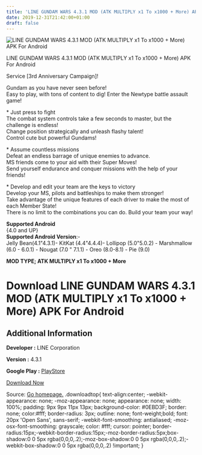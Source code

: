 ```yaml
---
title: 'LINE GUNDAM WARS 4.3.1 MOD (ATK MULTIPLY x1 To x1000 + More) APK For Android'
date: 2019-12-31T21:42:00+01:00
draft: false
---
```


![LINE GUNDAM WARS 4.3.1 MOD (ATK MULTIPLY x1 To x1000 + More) APK For Android](https://i0.wp.com/apkhome.net/wp-content/uploads/2019/11/LINE-GUNDAM-WARS.png "LINE GUNDAM WARS 4.3.1 MOD (ATK MULTIPLY x1 To x1000 + More) APK For Android")

  

LINE GUNDAM WARS 4.3.1 MOD (ATK MULTIPLY x1 To x1000 + More) APK For Android

Service \[3rd Anniversary Campaign\]!

Gundam as you have never seen before!  
Easy to play, with tons of content to dig! Enter the Newtype battle assault game!

\* Just press to fight  
The combat system controls take a few seconds to master, but the challenge is endless!  
Change position strategically and unleash flashy talent!  
Control cute but powerful Gundams!

\* Assume countless missions  
Defeat an endless barrage of unique enemies to advance.  
MS friends come to your aid with their Super Moves!  
Send yourself endurance and conquer missions with the help of your friends!

\* Develop and edit your team are the keys to victory  
Develop your MS, pilots and battleships to make them stronger!  
Take advantage of the unique features of each driver to make the most of each Member State!  
There is no limit to the combinations you can do. Build your team your way!

**Supported Android**  
{4.0 and UP}  
**Supported Android Version**:-  
Jelly Bean(4.1"4.3.1)- KitKat (4.4"4.4.4)- Lollipop (5.0"5.0.2) - Marshmallow (6.0 - 6.0.1) - Nougat (7.0 " 7.1.1) - Oreo (8.0-8.1) - Pie (9.0)

**MOD TYPE; ATK MULTIPLY x1 To x1000 + More**

Download LINE GUNDAM WARS 4.3.1 MOD (ATK MULTIPLY x1 To x1000 + More) APK For Android
=====================================================================================

Additional Information
----------------------

**Developer :** LINE Corporation

**Version :** 4.3.1

**Google Play :** [PlayStore](https://play.google.com/store/apps/details?id=com.linecorp.LGSDG)

  

[Download Now](https://store4app.co/post/line-gundam-wars-4-3-1-mod-atk-multiply-x1-to-x1000-more-apk-for-android_1573755442)

  
Source: [Go homepage.](https://store4app.co/post/line-gundam-wars-4-3-1-mod-atk-multiply-x1-to-x1000-more-apk-for-android_1573755442) .downloadtop{ text-align:center; -webkit-appearance: none; -moz-appearance: none; appearance: none; width: 100%; padding: 9px 9px 11px 13px; background-color: #0EBD3F; border: none; color:#fff; border-radius: 3px; outline: none; font-weight;bold; font: 20px 'Open Sans', sans-serif; -webkit-font-smoothing: antialiased; -moz-osx-font-smoothing: grayscale; color: #fff; cursor: pointer; border-radius:15px;-webkit-border-radius:15px;-moz-border-radius:5px;box-shadow:0 0 5px rgba(0,0,0,.2);-moz-box-shadow:0 0 5px rgba(0,0,0,.2);-webkit-box-shadow:0 0 5px rgba(0,0,0,.2) !important; }